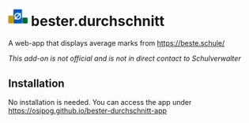 # <img src="img/icon.svg" style="height:1.4em"> bester.durchschnitt

A web-app that displays average marks from https://beste.schule/

*This add-on is not official and is not in direct contact to Schulverwalter*

## Installation

No installation is needed. You can access the app under https://osipog.github.io/bester-durchschnitt-app
